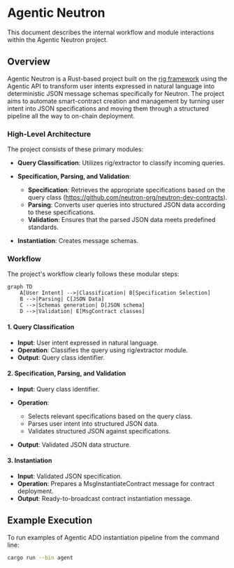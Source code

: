 # Agentic Neutron

This document describes the internal workflow and module interactions within the Agentic Neutron project.

## Overview

Agentic Neutron is a Rust-based project built on the [rig framework](https://github.com/0xPlaygrounds/rig/) using the Agentic API to transform user intents expressed in natural language into deterministic JSON message schemas specifically for  Neutron. The project aims to automate smart-contract creation and management by turning user intent into JSON specifications and moving them through a structured pipeline all the way to on-chain deployment.

### High-Level Architecture

The project consists of these primary modules:

* **Query Classification**: Utilizes rig/extractor to classify incoming queries.
* **Specification, Parsing, and Validation**:

  * **Specification**: Retrieves the appropriate specifications based on the query class (https://github.com/neutron-org/neutron-dev-contracts).
  * **Parsing**: Converts user queries into structured JSON data according to these specifications.
  * **Validation**: Ensures that the parsed JSON data meets predefined standards.
* **Instantiation**: Creates message schemas.

### Workflow

The project's workflow clearly follows these modular steps:

```mermaid
graph TD
    A[User Intent] -->|Classification| B[Specification Selection]
    B -->|Parsing| C[JSON Data]
    C -->|Schemas generation| D[JSON schema]
    D -->|Validation| E[MsgContract classes]
```

#### 1. Query Classification

* **Input**: User intent expressed in natural language.
* **Operation**: Classifies the query using rig/extractor module.
* **Output**: Query class identifier.

#### 2. Specification, Parsing, and Validation

* **Input**: Query class identifier.
* **Operation**:

  * Selects relevant specifications based on the query class.
  * Parses user intent into structured JSON data.
  * Validates structured JSON against specifications.
* **Output**: Validated JSON data structure.

#### 3. Instantiation

* **Input**: Validated JSON specification.
* **Operation**: Prepares a MsgInstantiateContract message for contract deployment.
* **Output**: Ready-to-broadcast contract instantiation message.

## Example Execution

To run examples of Agentic ADO instantiation pipeline from the command line:

```bash
cargo run --bin agent
```
